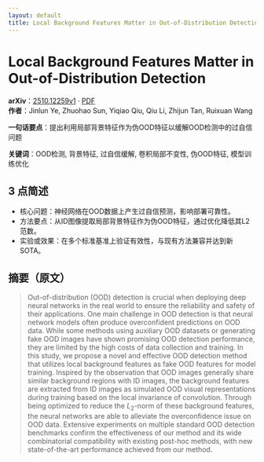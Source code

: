 ```yaml
---
layout: default
title: Local Background Features Matter in Out-of-Distribution Detection
---
```


# Local Background Features Matter in Out-of-Distribution Detection
**arXiv**：[2510.12259v1](https://arxiv.org/abs/2510.12259) · [PDF](https://arxiv.org/pdf/2510.12259.pdf)  
**作者**：Jinlun Ye, Zhuohao Sun, Yiqiao Qiu, Qiu Li, Zhijun Tan, Ruixuan Wang  

**一句话要点**：提出利用局部背景特征作为伪OOD特征以缓解OOD检测中的过自信问题

**关键词**：OOD检测, 背景特征, 过自信缓解, 卷积局部不变性, 伪OOD特征, 模型训练优化

## 3 点简述
- 核心问题：神经网络在OOD数据上产生过自信预测，影响部署可靠性。
- 方法要点：从ID图像提取局部背景特征作为伪OOD特征，通过优化降低其L2范数。
- 实验或效果：在多个标准基准上验证有效性，与现有方法兼容并达到新SOTA。

## 摘要（原文）

> Out-of-distribution (OOD) detection is crucial when deploying deep neural
> networks in the real world to ensure the reliability and safety of their
> applications. One main challenge in OOD detection is that neural network models
> often produce overconfident predictions on OOD data. While some methods using
> auxiliary OOD datasets or generating fake OOD images have shown promising OOD
> detection performance, they are limited by the high costs of data collection
> and training. In this study, we propose a novel and effective OOD detection
> method that utilizes local background features as fake OOD features for model
> training. Inspired by the observation that OOD images generally share similar
> background regions with ID images, the background features are extracted from
> ID images as simulated OOD visual representations during training based on the
> local invariance of convolution. Through being optimized to reduce the
> $L_2$-norm of these background features, the neural networks are able to
> alleviate the overconfidence issue on OOD data. Extensive experiments on
> multiple standard OOD detection benchmarks confirm the effectiveness of our
> method and its wide combinatorial compatibility with existing post-hoc methods,
> with new state-of-the-art performance achieved from our method.


